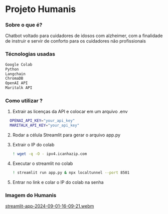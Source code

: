 # Projeto Humanis

### Sobre o que é? 
Chatbot voltado para cuidadores de idosos com alzheimer, com a finalidade de instruir e servir de conforto para os cuidadores não profissionais

### Técnologias usadas
```bash
Google Colab
Python
Langchain
ChromaDB
OpenAI API
Maritalk API
```

### Como utilizar ?
1. Extrair as licenças da API e colocar em um arquivo .env
```bash
  OPENAI_API_KEY="your_api_key"
  MARITALK_API_KEY="your_api_key"
```

2. Rodar a célula Streamlit para gerar o arquivo app.py
   
4. Extrair o IP do colab
   ```bash
   ! wget -q -O - ipv4.icanhazip.com
   ```
5. Executar o streamlit no colab
   ```bash
   ! streamlit run app.py & npx localtunnel --port 8501
   ```
6. Entrar no link e colar o IP do colab na senha

### Imagem do Humanis
[streamlit-app-2024-09-01-16-09-21.webm](https://github.com/user-attachments/assets/fca3cf25-3588-445e-a0e4-16afef210fba)

